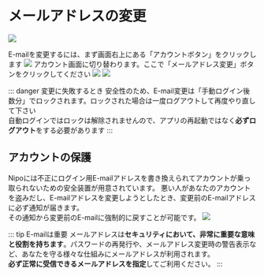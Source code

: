 # メールアドレスの変更
![](/account/icatch.png)

E-mailを変更するには、まず画面右上にある「アカウントボタン」をクリックします
![](/account/a8.png)
アカウント画面に切り替わります。ここで「メールアドレス変更」ボタンをクリックしてください
![](/account/a9.png)
![](/account/a10.png)

::: danger 変更に失敗するとき
安全性のため、E-mail変更は「手動ログイン後数分」でロックされます。ロックされた場合は一度ログアウトして再度やり直して下さい  
自動ログインではロックは解除されませんので、アプリの再起動ではなく**必ずログアウト**をする必要があります
:::

## アカウントの保護
Nipoには不正にログイン用E-mailアドレスを書き換えられてアカウントが乗っ取られないための安全装置が用意されています。
悪い人があなたのアカウントを盗みだし、E-mailアドレスを変更しようとしたとき、変更前のE-mailアドレスに必ず通知が届きます。  
その通知から変更前のE-mailに強制的に戻すことが可能です。
![](/account/a11.png)

::: tip E-mailは重要
メールアドレスは**セキュリティにおいて、非常に重要な意味と役割を持ちます**。パスワードの再発行や、メールアドレス変更時の警告表示など、あなたを守る様々な仕組みにメールアドレスが利用されます。  
**必ず正常に受信できるメールアドレスを指定**してご利用ください。
:::
